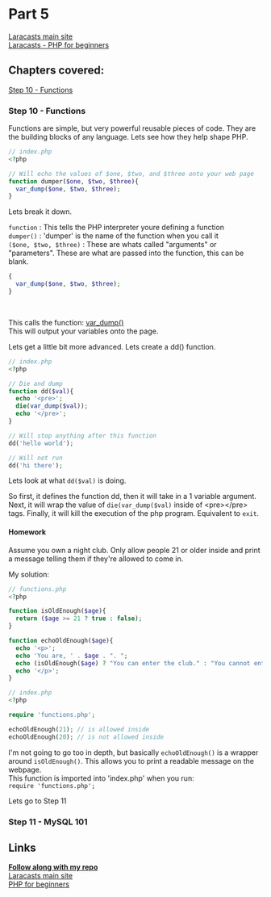 # Part 5

[Laracasts main site](https://laracasts.com)<br>
[Laracasts - PHP for beginners](https://laracasts.com/series/php-for-beginners)

## Chapters covered:

[Step 10 - Functions](https://laracasts.com/series/php-for-beginners/episodes/10)

### Step 10 - Functions

Functions are simple, but very powerful reusable pieces of code. They are the
building blocks of any language. Lets see how they help shape PHP.

```php
// index.php
<?php

// Will echo the values of $one, $two, and $three onto your web page
function dumper($one, $two, $three){
  var_dump($one, $two, $three);
}

```

Lets break it down.

`function` : This tells the PHP interpreter youre defining a function<br>
`dumper()` : 'dumper' is the name of the function when you call it<br>
`($one, $two, $three)` : These are whats called "arguments" or
"parameters". These are what are passed into the function, this can be blank.<br>
```php
{
  var_dump($one, $two, $three);
}
```
<br>

This calls the function:
[var_dump()](https://www.php.net/manual/en/function.var-dump.php)<br>
This will output your variables onto the page.<br>

Lets get a little bit more advanced. Lets create a dd() function.

```php
// index.php
<?php

// Die and dump
function dd($val){
  echo '<pre>';
  die(var_dump($val));
  echo '</pre>';
}

// Will stop anything after this function
dd('hello world');

// Will not run
dd('hi there');
```

Lets look at what `dd($val)` is doing.<br>

So first, it defines the function dd, then it will take in a 1 variable argument.<br>
Next, it will wrap the value of `die(var_dump($val)` inside of \<pre>\</pre> tags.
Finally, it will kill the execution of the php program. Equivalent to `exit`.

#### Homework

Assume you own a night club. Only allow people 21 or older inside and print a message
telling them if they're allowed to come in.<br>

My solution:

```php
// functions.php
<?php

function isOldEnough($age){
  return ($age >= 21 ? true : false);
}

function echoOldEnough($age){
  echo '<p>';
  echo 'You are, ' . $age . ". ";
  echo (isOldEnough($age) ? "You can enter the club." : "You cannot enter.");
  echo '</p>';
}

```

```php
// index.php
<?php

require 'functions.php';

echoOldEnough(21); // is allowed inside
echoOldEnough(20); // is not allowed inside
```

I'm not going to go too in depth, but basically `echoOldEnough()` is a wrapper around
`isOldEnough()`. This allows you to print a readable message on the webpage.<br>
This function is imported into 'index.php' when you run: <br>
`require 'functions.php';`

Lets go to Step 11

### Step 11 - MySQL 101


## Links
<strong>[Follow along with my repo](https://github.com/ParamagicDev/php-for-beginners)<br></strong>
[Laracasts main site](https://laracasts.com)<br>
[PHP for beginners](https://laracasts.com/series/php-for-beginners)<br>
